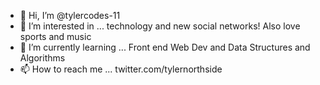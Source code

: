 - 👋 Hi, I’m @tylercodes-11
- 👀 I’m interested in ... technology and new social networks! Also love sports and music
- 🌱 I’m currently learning ... Front end Web Dev and Data Structures and Algorithms
- 📫 How to reach me ... twitter.com/tylernorthside 

<!---
tylercodes-11/tylercodes-11 is a ✨ special ✨ repository because its `README.md` (this file) appears on your GitHub profile.
You can click the Preview link to take a look at your changes.
--->
